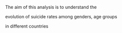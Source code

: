 The aim of this analysis is to understand the 

evolution of suicide rates among genders, age groups 

in different countries